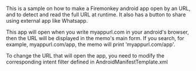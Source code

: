 This is a sample on how to make a Firemonkey android app open by an URL,
and to detect and read the full URL at runtime. It also has a button to
share using external app like Whatsapp.

This app will open when you write myappurl.com in your android's browser,
then the URL will be displayed in the memo's main form.
If you search, for example, myappurl.com/app, the memo will print 'myappurl.com/app'.

To change the URL that will open the app, you need to modify the corresponding
intent filter defined in AndroidManifestTemplate.xml